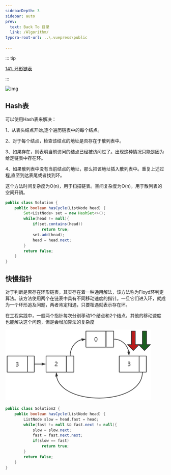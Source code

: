 ```yaml
---
sidebarDepth: 3
sidebar: auto
prev:
  text: Back To 目录
  link: /Algorithm/
typora-root-url: ..\.vuepress\public

---
```


::: tip

[141. 环形链表](https://leetcode.cn/problems/linked-list-cycle/)

:::

![img](https://assets.leetcode.com/uploads/2018/12/07/circularlinkedlist.png)

## Hash表

可以使用Hash表来解决：

1、从表头结点开始,逐个遍历链表中的每个结点。

2、对于每个结点，检查该结点的地址是否存在于散列表中。

3、如果存在，则表明当前访问的结点已经被访问过了。出现这种情况只能是因为给定链表中存在环。

4、如果散列表中没有当前结点的地址，那么把该地址插入散列表中。重复上述过程,直至到达表尾或者找到环。

这个方法时间复杂度为O(n)，用于扫描链表。空间复杂度为O(n)，用于散列表的空间开销。

```java
public class Solution {
    public boolean hasCycle(ListNode head) {
        Set<ListNode> set = new HashSet<>();
        while(head != null){
            if(set.contains(head))
                return true;
            set.add(head);
            head = head.next;
        }
        return false;
    }
}
```



## 快慢指针

对于判断是否存在环形链表，其实存在着一种通用解法，该方法称为Floyd环判定算法。该方法使用两个在链表中具有不同移动速度的指针。一旦它们进入环，就成为一个环形追及问题，两者肯定相遇，只要相遇就表示存在环。

在工程实践中，一般两个指针每次分别移动1个结点和2个结点，其他的移动速度也能解决这个问题，但是会增加算法的复杂度

![image-20230923190815762](/images/algorithm/image-20230923190815762.png)



```java
public class Solution2 {
    public boolean hasCycle(ListNode head) {
        ListNode slow = head,fast = head;
        while(fast != null && fast.next != null){
            slow = slow.next;
            fast = fast.next.next;
            if(slow == fast)
                return true;
        }
        return false;
    }
}
```

